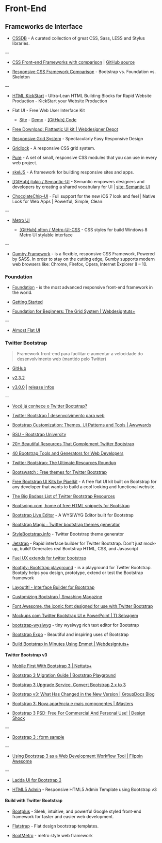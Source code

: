 # Front-End

## Frameworks de Interface

* [CSSDB](http://cssdb.co/) - A curated collection of great CSS, Sass, LESS and Stylus libraries.

--

* [CSS Front-end Frameworks with comparison](http://usablica.github.com/front-end-frameworks/compare.html) | [GitHub source](https://github.com/usablica/front-end-frameworks)

* [Responsive CSS Framework Comparison](http://responsive.vermilion.com/compare.php) - Bootstrap vs. Foundation vs. Skeleton

--

* [HTML KickStart](http://www.99lime.com/) - Ultra–Lean HTML Building Blocks for Rapid Website Production - KickStart your Website Production


* Flat UI - Free Web User Interface Kit 

  * [Site](http://designmodo.com/flat-free/) - [Demo](http://designmodo.com/demo/flat-ui/) - [[GitHub] Code](https://github.com/iurevych/Flat-UI)
  
* [Free Download: Flattastic UI kit | Webdesigner Depot](http://www.webdesignerdepot.com/2013/08/free-download-flattastic-ui-kit/)


* [Responsive Grid System](http://www.responsivegridsystem.com/) - Spectacularly Easy Responsive Design

* [Gridlock](http://www.benplum.com/projects/gridlock/) -  A responsive CSS grid system.

* [Pure](http://purecss.io/) - A set of small, responsive CSS modules that you can use in every web project.

* [skelJS](http://skeljs.org/) - A framework for building responsive sites and apps.

* [[GitHub] jlukic / Semantic-UI](https://github.com/jlukic/Semantic-UI) - Semantic empowers designers and developers by creating a shared vocabulary for UI | [site: Semantic UI](http://semantic-ui.com/)
 
* [ChocolateChip-UI](http://www.chocolatechip-ui.com/) - Full support for the new iOS 7 look and feel | Native Look for Web Apps | Powerful, Simple, Clean 
 
--

* [Metro UI](http://metroui.org.ua/)

  * [[GitHub] olton / Metro-UI-CSS](https://github.com/olton/Metro-UI-CSS) - CSS styles for build Windows 8 Metro UI stylable interface 

--

* [Gumby Framework](http://gumbyframework.com/) -  is a flexible, responsive CSS Framework, Powered by SASS. In order to stay on the cutting edge, Gumby supports modern web browsers like: Chrome, Firefox, Opera, Internet Explorer 8 – 10.


### Foundation

* [Foundation](http://foundation.zurb.com/) - is the most advanced responsive front-end framework in the world.

* [Getting Started](http://foundation.zurb.com/docs/)

* [Foundation for Beginners: The Grid System | Webdesigntuts+](http://webdesign.tutsplus.com/tutorials/htmlcss-tutorials/foundation-for-beginners-the-grid-system/)

--

* [Almost Flat UI](http://websymphony.net/almost-flat-ui/)



### Twitter Bootstrap

> Framework front-end para facilitar e aumentar a velocidade do desenvolvimento web (mantido pelo Twitter)

* [GitHub](https://github.com/twbs/bootstrap)

* [v2.3.2](http://getbootstrap.com/2.3.2/)

* [v3.0.0](http://getbootstrap.com/) | [release infos](http://blog.getbootstrap.com/2013/08/19/bootstrap-3-released/)

--

* [Você já conhece o Twitter Bootstrap?](http://joaovagner.com.br/2012/09/20/voce-ja-conhece-o-twitter-bootstrap/)

* [Twitter Bootstrap | desenvolvimento para web](http://desenvolvimentoparaweb.com/miscelanea/twitter-bootstrap/)

* [Bootstrap Customization: Themes, UI Patterns and Tools | Awwwards](http://www.awwwards.com/bootstrap-customization-themes-ui-patterns-and-tools.html)

* [BSU - Bootstrap University](http://mdo.github.io/bsu/)

* [20+ Beautiful Resources That Complement Twitter Bootstrap](http://www.webresourcesdepot.com/20-beautiful-resources-that-complement-twitter-bootstrap/)

* [40 Bootstrap Tools and Generators for Web Developers](http://smashinghub.com/bootstrap-tools-and-generators.htm)

* [Twitter Bootstrap: The Ultimate Resources Roundup](http://blog.wearepropeople.com/twitter-bootstrap-the-ultimate-resources-roundup/)

* [Bootswatch : Free themes for Twitter Bootstrap](http://bootswatch.com/)

* [Free Bootstrap UI Kits by Pixelkit](http://pixelkit.github.io/PixelKit-Bootstrap-UI-Kits/) - A free flat UI kit built on Bootstrap for any developer that wants to build a cool looking and functional website.

* [The Big Badass List of Twitter Bootstrap Resources](http://bootstraphero.com/the-big-badass-list-of-twitter-bootstrap-resources)

* [Bootsnipp.com, home of free HTML snippets for Bootstrap](http://bootsnipp.com/)

* [Bootstrap Live Editor](http://wbpreview.com/previews/WB0DFT966/) - A WYSIWYG Editor built for Bootstrap

* [Bootstrap Magic : Twitter bootstrap themes generator](http://pikock.github.com/bootstrap-magic/)

* [StyleBootstrap.info](http://stylebootstrap.info/) - Twitter Bootstrap theme generator

* [Jetstrap](http://jetstrap.com/) - Rapid interface builder for Twitter Bootstrap. Don't just mock-up, build! Generates real Bootstrap HTML, CSS, and Javascript

* [Fuel UX extends for twitter bootstrap](http://exacttarget.github.io/fuelux/)

* [Bootply: Bootstrap playground](http://bootply.com/) - is a playground for Twitter Bootstrap. Bootply helps you design, prototype, extend or test the Bootstrap framework

* [LayoutIt! - Interface Builder for Bootstrap](http://www.layoutit.com/)

* [Customizing Bootstrap | Smashing Magazine](http://coding.smashingmagazine.com/2013/03/12/customizing-bootstrap/)

* [Font Awesome, the iconic font designed for use with Twitter Bootstrap](http://fortawesome.github.com/Font-Awesome/)

* [Mockups com Twitter Bootstrap UI e PowerPoint | TI Selvagem](http://www.tiselvagem.com.br/geral/mockups-com-twitter-bootstrap-ui-e-powerpoint/)

* [bootstrap-wysiwyg](http://mindmup.github.io/bootstrap-wysiwyg/) - tiny wysiwyg rich text editor for Bootstrap

* [Bootstrap Expo](http://expo.getbootstrap.com/) - Beautiful and inspiring uses of Bootstrap

* [Build Bootstrap in Minutes Using Emmet | Webdesigntuts+](http://webdesign.tutsplus.com/tutorials/applications/build-bootstrap-in-minutes-using-emmet/)


#### Twitter Bootstrap v3

* [Mobile First With Bootstrap 3 | Nettuts+](http://net.tutsplus.com/tutorials/html-css-techniques/mobile-first-with-bootstrap-3/)

* [Bootstrap 3 Migration Guide | Bootstrap Playground](http://www.bootply.com/migrate-to-bootstrap-3)

* [Bootstrap 3 Upgrade Service. Convert Bootstrap 2.x to 3](http://upgrade-bootstrap.bootply.com/)

* [Bootstrap v3: What Has Changed in the New Version | GroupDocs Blog](http://groupdocs.com/blog/bootstrap-v3-what-has-changed-in-the-new-version)

* [Bootstrap 3: Nova aparência e mais componentes | iMasters](http://imasters.com.br/noticia/bootstrap-3-nova-aparencia-e-mais-componentes/)

* [Bootstrap 3 PSD: Free For Commercial And Personal Use! | Design Shock](http://www.designshock.com/bootstrap-3-psd/)

--

* [Bootstrap 3 : form sample](http://bootply.com/82900)

--

* [Using Bootstrap 3 as a Web Development Workflow Tool | Flippin Awesome](http://flippinawesome.org/2013/11/04/using-bootstrap-3-as-a-web-development-workflow-tool/)

--

* [Ladda UI for Bootstrap 3](http://msurguy.github.io/ladda-bootstrap/)

* [HTML5 Admin](http://www.html5admin.com/) - Responsive HTML5 Admin Template using Bootstrap v3



#### Build with Twitter Bootstrap

* [Bootplus](http://aozora.github.io/bootplus/) - Sleek, intuitive, and powerful Google styled front-end framework for faster and easier web development.

* [Flatstrap](http://flatstrap.org/) - Flat design bootstrap templates.

* [BootMetro](http://aozora.github.io/bootmetro/) - metro style web framework


